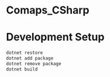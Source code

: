 # Comaps_CSharp

# Development Setup

```bash
dotnet restore
dotnet add package
dotnet remove package
dotnet build

```
